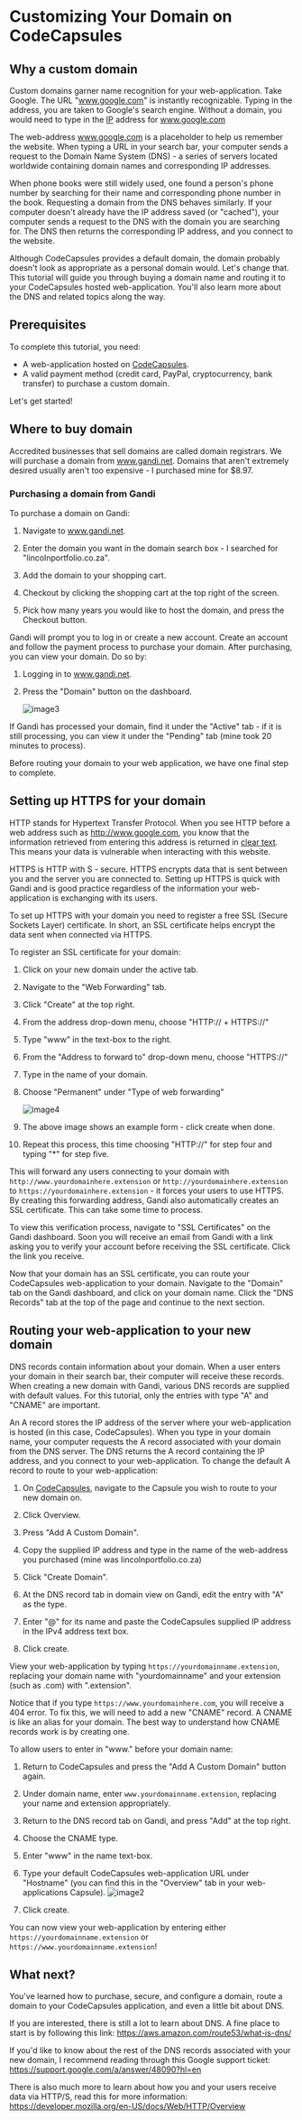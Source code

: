 # Customizing Your Domain on CodeCapsules

## Why a custom domain

Custom domains garner name recognition for your web-application. Take Google. The URL "www.google.com" is instantly recognizable. Typing in the address, you are taken to Google's search engine. Without a domain, you would need to type in the [IP](https://www.popularmechanics.com/technology/a32729384/how-to-find-ip-address/) address for www.google.com

The web-address www.google.com is a placeholder to help us remember the website. When typing a URL in your search bar, your computer sends a request to the Domain Name System (DNS) - a series of servers located worldwide containing domain names and corresponding IP addresses.

When phone books were still widely used, one found a person's phone number by searching for their name and corresponding phone number in the book. Requesting a domain from the DNS behaves similarly. If your computer doesn't already have the IP address saved (or "cached"), your computer sends a request to the DNS with the domain you are searching for. The DNS then returns the corresponding IP address, and you connect to the website.

Although CodeCapsules provides a default domain, the domain probably doesn't look as appropriate as a personal domain would. Let's change that. This tutorial will guide you through buying a domain name and routing it to your CodeCapsules hosted web-application. You'll also learn more about the DNS and related topics along the way.

## Prerequisites

To complete this tutorial, you need:

- A web-application hosted on [CodeCapsules](www.codecapsules.io).
- A valid payment method (credit card, PayPal, cryptocurrency, bank transfer) to purchase a custom domain.

Let's get started!

## Where to buy domain

Accredited businesses that sell domains are called domain registrars. We will purchase a domain from www.gandi.net. Domains that aren't extremely desired usually aren't too expensive - I purchased mine for $8.97. 

### Purchasing a domain from Gandi

To purchase a domain on Gandi:

1. Navigate to www.gandi.net.

2. Enter the domain you want in the domain search box - I searched for "lincolnportfolio.co.za".

3. Add the domain to your shopping cart.

4. Checkout by clicking the shopping cart at the top right of the screen.

5. Pick how many years you would like to host the domain, and press the Checkout button.

Gandi will prompt you to log in or create a new account. Create an account and follow the payment process to purchase your domain. After purchasing, you can view your domain. Do so by:

1. Logging in to www.gandi.net.

2. Press the "Domain" button on the dashboard.

	![image3](images/image3.png)

If Gandi has processed your domain, find it under the "Active" tab - if it is still processing, you can view it under the "Pending" tab (mine took 20 minutes to process).

Before routing your domain to your web application, we have one final step to complete. 

## Setting up HTTPS for your domain

HTTP stands for Hypertext Transfer Protocol. When you see HTTP before a web address such as http://www.google.com, you know that the information retrieved from entering this address is returned in [clear text](https://www.pcmag.com/encyclopedia/term/cleartext). This means your data is vulnerable when interacting with this website.

HTTPS is HTTP with S - secure. HTTPS encrypts data that is sent between you and the server you are connected to. Setting up HTTPS is quick with Gandi and is good practice regardless of the information your web-application is exchanging with its users.

To set up HTTPS with your domain you need to register a free SSL (Secure Sockets Layer) certificate. In short, an SSL certificate helps encrypt the data sent when connected via HTTPS.

To register an SSL certificate for your domain:

1. Click on your new domain under the active tab.

2. Navigate to the "Web Forwarding" tab.

3. Click "Create" at the top right.

4. From the address drop-down menu, choose "HTTP:// + HTTPS://"

5. Type "www" in the text-box to the right. 

6. From the "Address to forward to" drop-down menu, choose "HTTPS://"

7. Type in the name of your domain. 

8. Choose "Permanent" under "Type of web forwarding"

	![image4](images/image4.png)

9. The above image shows an example form - click create when done.

10. Repeat this process, this time choosing "HTTP://" for step four and typing "*" for step five.


This will forward any users connecting to your domain with `http://www.yourdomainhere.extension` or `http://yourdomainhere.extension` to `https://yourdomainhere.extension` - it forces your users to use HTTPS. By creating this forwarding address, Gandi also automatically creates an SSL certificate. This can take some time to process. 

To view this verification process, navigate to "SSL Certificates" on the Gandi dashboard. Soon you will receive an email from Gandi with a link asking you to verify your account before receiving the SSL certificate. Click the link you receive. 

Now that your domain has an SSL certificate, you can route your CodeCapsules web-application to your domain. Navigate to the "Domain" tab on the Gandi dashboard, and click on your domain name. Click the "DNS Records" tab at the top of the page and continue to the next section.

## Routing your web-application to your new domain

DNS records contain information about your domain. When a user enters your domain in their search bar, their computer will receive these records. When creating a new domain with Gandi, various DNS records are supplied with default values. For this tutorial, only the entries with type "A" and "CNAME" are important.

An A record stores the IP address of the server where your web-application is hosted (in this case, CodeCapsules). When you type in your domain name, your computer requests the A record associated with your domain from the DNS server. The DNS returns the A record containing the IP address, and you connect to your web-application. To change the default A record to route to your web-application:

1. On [CodeCapsules](www.codecapsules.io), navigate to the Capsule you wish to route to your new domain on.

2. Click Overview.

3. Press "Add A Custom Domain".

4. Copy the supplied IP address and type in the name of the web-address you purchased (mine was lincolnportfolio.co.za)

5. Click "Create Domain".

6. At the DNS record tab in domain view on Gandi, edit the entry with "A" as the type.

7. Enter "@" for its name and paste the CodeCapsules supplied IP address in the IPv4 address text box.

8. Click create.

View your web-application by typing `https://yourdomainname.extension`, replacing your domain name with "yourdomainname" and your extension (such as .com) with ".extension".

Notice that if you type `https://www.yourdomainhere.com`, you will receive a 404 error. To fix this, we will need to add a new "CNAME" record. A CNAME is like an alias for your domain. The best way to understand how CNAME records work is by creating one.

To allow users to enter in "www." before your domain name:

1. Return to CodeCapsules and press the "Add A Custom Domain" button again.

2. Under domain name, enter `www.yourdomainname.extension`, replacing your name and extension appropriately.

3. Return to the DNS record tab on Gandi, and press "Add" at the top right.

4. Choose the CNAME type.

5. Enter "www" in the name text-box.

6. Type your default CodeCapsules web-application URL under "Hostname" (you can find this in the "Overview" tab in your web-applications Capsule).
	![image2](images/image2.png)

7. Click create.

You can now view your web-application by entering either `https://yourdomainname.extension` or `https://www.yourdomainname.extension`!

## What next?

You've learned how to purchase, secure, and configure a domain, route a domain to your CodeCapsules application, and even a little bit about DNS. 

If you are interested, there is still a lot to learn about DNS. A fine place to start is by following this link: https://aws.amazon.com/route53/what-is-dns/

If you'd like to know about the rest of the DNS records associated with your new domain, I recommend reading through this Google support ticket: https://support.google.com/a/answer/48090?hl=en 

There is also much more to learn about how you and your users receive data via HTTP/S, read this for more information:  https://developer.mozilla.org/en-US/docs/Web/HTTP/Overview

